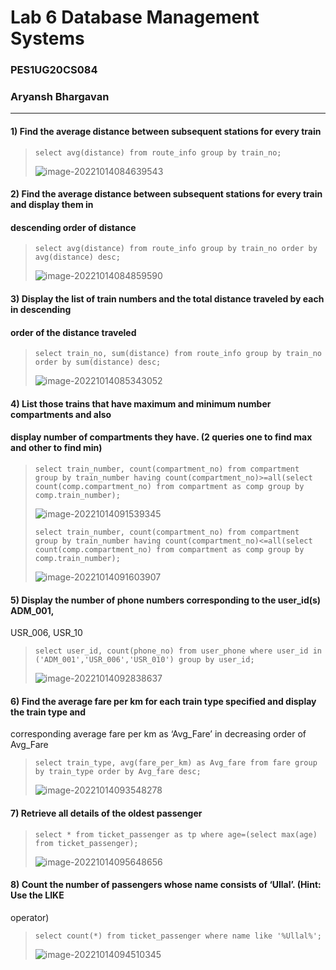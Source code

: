 # Lab 6 Database Management Systems

### PES1UG20CS084

### Aryansh Bhargavan

---

#### 1) Find the average distance between subsequent stations for every train

>`select avg(distance) from route_info group by train_no;`
>
>![image-20221014084639543](C:\Users\Aryansh\AppData\Roaming\Typora\typora-user-images\image-20221014084639543.png)

#### 2) Find the average distance between subsequent stations for every train and display them in

#### descending order of distance

>`select avg(distance) from route_info group by train_no order by avg(distance) desc;`
>
>![image-20221014084859590](C:\Users\Aryansh\AppData\Roaming\Typora\typora-user-images\image-20221014084859590.png)

#### 3) Display the list of train numbers and the total distance traveled by each in descending
#### order of the distance traveled

>`select train_no, sum(distance) from route_info group by train_no order by sum(distance) desc;`
>
>![image-20221014085343052](C:\Users\Aryansh\AppData\Roaming\Typora\typora-user-images\image-20221014085343052.png)

#### 4) List those trains that have maximum and minimum number compartments and also
#### display number of compartments they have. (2 queries one to find max and other to find min)

>`select train_number, count(compartment_no) from compartment group by train_number having count(compartment_no)>=all(select count(comp.compartment_no) from compartment as comp group by comp.train_number);`
>
>![image-20221014091539345](C:\Users\Aryansh\AppData\Roaming\Typora\typora-user-images\image-20221014091539345.png)
>
>`select train_number, count(compartment_no) from compartment group by train_number having count(compartment_no)<=all(select count(comp.compartment_no) from compartment as comp group by comp.train_number);`
>
>![image-20221014091603907](C:\Users\Aryansh\AppData\Roaming\Typora\typora-user-images\image-20221014091603907.png)

#### 5) Display the number of phone numbers corresponding to the user_id(s) ADM_001,
USR_006, USR_10

>`select user_id, count(phone_no) from user_phone where user_id in ('ADM_001','USR_006','USR_010') group by user_id;`
>
>![image-20221014092838637](C:\Users\Aryansh\AppData\Roaming\Typora\typora-user-images\image-20221014092838637.png)

#### 6) Find the average fare per km for each train type specified and display the train type and
corresponding average fare per km as ‘Avg_Fare’ in decreasing order of Avg_Fare

>`select train_type, avg(fare_per_km) as Avg_fare from fare group by train_type order by Avg_fare desc;`
>
>![image-20221014093548278](C:\Users\Aryansh\AppData\Roaming\Typora\typora-user-images\image-20221014093548278.png)

#### 7) Retrieve all details of the oldest passenger

>`select * from ticket_passenger as tp where age=(select max(age) from ticket_passenger);`
>
>![image-20221014095648656](C:\Users\Aryansh\AppData\Roaming\Typora\typora-user-images\image-20221014095648656.png)

#### 8) Count the number of passengers whose name consists of ‘Ullal’. (Hint: Use the LIKE
operator)

>`select count(*) from ticket_passenger where name like '%Ullal%';`
>
>![image-20221014094510345](C:\Users\Aryansh\AppData\Roaming\Typora\typora-user-images\image-20221014094510345.png)